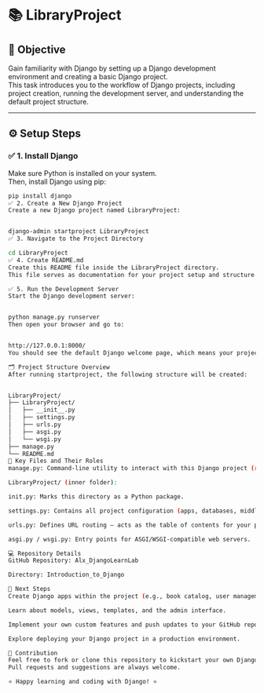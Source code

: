 # 📚 LibraryProject

## 🎯 Objective

Gain familiarity with Django by setting up a Django development environment and creating a basic Django project.  
This task introduces you to the workflow of Django projects, including project creation, running the development server, and understanding the default project structure.

---

## ⚙️ Setup Steps

### ✅ 1. Install Django

Make sure Python is installed on your system.  
Then, install Django using pip:

```bash
pip install django
✅ 2. Create a New Django Project
Create a new Django project named LibraryProject:


django-admin startproject LibraryProject
✅ 3. Navigate to the Project Directory

cd LibraryProject
✅ 4. Create README.md
Create this README file inside the LibraryProject directory.
This file serves as documentation for your project setup and structure.

✅ 5. Run the Development Server
Start the Django development server:


python manage.py runserver
Then open your browser and go to:


http://127.0.0.1:8000/
You should see the default Django welcome page, which means your project is working successfully.

🗂️ Project Structure Overview
After running startproject, the following structure will be created:


LibraryProject/
├── LibraryProject/
│   ├── __init__.py
│   ├── settings.py
│   ├── urls.py
│   ├── asgi.py
│   └── wsgi.py
├── manage.py
└── README.md
📄 Key Files and Their Roles
manage.py: Command-line utility to interact with this Django project (runserver, migrations, etc.).

LibraryProject/ (inner folder):

init.py: Marks this directory as a Python package.

settings.py: Contains all project configuration (apps, databases, middleware, etc.).

urls.py: Defines URL routing — acts as the table of contents for your project.

asgi.py / wsgi.py: Entry points for ASGI/WSGI-compatible web servers.

💻 Repository Details
GitHub Repository: Alx_DjangoLearnLab

Directory: Introduction_to_Django

🚀 Next Steps
Create Django apps within the project (e.g., book catalog, user management).

Learn about models, views, templates, and the admin interface.

Implement your own custom features and push updates to your GitHub repository.

Explore deploying your Django project in a production environment.

💬 Contribution
Feel free to fork or clone this repository to kickstart your own Django learning journey!
Pull requests and suggestions are always welcome.

⭐ Happy learning and coding with Django! ⭐
